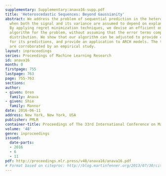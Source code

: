 ```yaml
---
supplementary: Supplementary:anava16-supp.pdf
title: 'Heteroscedastic Sequences: Beyond Gaussianity'
abstract: We address the problem of sequential prediction in the heteroscedastic setting,
  when both the signal and its variance are assumed to depend on explanatory variables.
  By applying regret minimization techniques, we devise an efficient online learning
  algorithm for the problem, without assuming that the error terms comply with a specific
  distribution. We show that our algorithm can be adjusted to provide confidence bounds
  for its predictions, and provide an application to ARCH models. The theoretic results
  are corroborated by an empirical study.
layout: inproceedings
series: Proceedings of Machine Learning Research
id: anava16
month: 0
firstpage: 755
lastpage: 763
page: 755-763
sections: 
author:
- given: Oren
  family: Anava
- given: Shie
  family: Mannor
date: 2016-06-11
address: New York, New York, USA
publisher: PMLR
container-title: Proceedings of The 33rd International Conference on Machine Learning
volume: '48'
genre: inproceedings
issued:
  date-parts:
  - 2016
  - 6
  - 11
pdf: http://proceedings.mlr.press/v48/anava16/anava16.pdf
# Format based on citeproc: http://blog.martinfenner.org/2013/07/30/citeproc-yaml-for-bibliographies/
---
```


